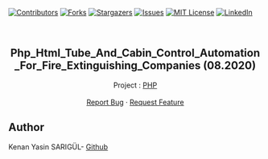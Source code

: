 [![Contributors][contributors-shield]][contributors-url]
[![Forks][forks-shield]][forks-url]
[![Stargazers][stars-shield]][stars-url]
[![Issues][issues-shield]][issues-url]
[![MIT License][license-shield]][license-url]
[![LinkedIn][linkedin-shield]][linkedin-url]

<br>

<p align="center">
  <h2 align="center">Php_Html_Tube_And_Cabin_Control_Automation_For_Fire_Extinguishing_Companies (08.2020)</h2>
  <p align="center">
    Project : <a href="https://github.com/kenanyasinsarigul/Php_Html_Tube_And_Cabin_Control_Automation_For_Fire_Extinguishing_Companies">PHP</a>
    <br />
    <br />
    <a href="https://github.com/kenanyasinsarigul/Php_Html_Tube_And_Cabin_Control_Automation_For_Fire_Extinguishing_Companies/issues">Report Bug</a>
    ·
    <a href="https://github.com/kenanyasinsarigul/Php_Html_Tube_And_Cabin_Control_Automation_For_Fire_Extinguishing_Companies/issues">Request Feature</a>
  </p>
</p>

## Author
Kenan Yasin SARIGÜL- <a href="https://github.com/kenanyasinsarigul/">Github</a>

[contributors-shield]: https://img.shields.io/github/contributors/kenanyasinsarigul/Php_Html_Tube_And_Cabin_Control_Automation_For_Fire_Extinguishing_Companies.svg?style=for-the-badge
[contributors-url]: https://github.com/kenanyasinsarigul/Php_Html_Tube_And_Cabin_Control_Automation_For_Fire_Extinguishing_Companies/graphs/contributors
[forks-shield]: https://img.shields.io/github/forks/kenanyasinsarigul/Php_Html_Tube_And_Cabin_Control_Automation_For_Fire_Extinguishing_Companies.svg?style=for-the-badge
[forks-url]: https://github.com/kenanyasinsarigul/Php_Html_Tube_And_Cabin_Control_Automation_For_Fire_Extinguishing_Companies/network/members
[stars-shield]: https://img.shields.io/github/stars/kenanyasinsarigul/Php_Html_Tube_And_Cabin_Control_Automation_For_Fire_Extinguishing_Companies.svg?style=for-the-badge
[stars-url]: https://github.com/kenanyasinsarigul/Php_Html_Tube_And_Cabin_Control_Automation_For_Fire_Extinguishing_Companies/stargazers
[issues-shield]: https://img.shields.io/github/issues/kenanyasinsarigul/Php_Html_Tube_And_Cabin_Control_Automation_For_Fire_Extinguishing_Companies.svg?style=for-the-badge
[issues-url]: https://github.com/kenanyasinsarigul/Php_Html_Tube_And_Cabin_Control_Automation_For_Fire_Extinguishing_Companies/issues
[license-shield]: https://img.shields.io/github/license/kenanyasinsarigul/Php_Html_Tube_And_Cabin_Control_Automation_For_Fire_Extinguishing_Companies.svg?style=for-the-badge
[license-url]: https://github.com/kenanyasinsarigul/Php_Html_Tube_And_Cabin_Control_Automation_For_Fire_Extinguishing_Companies/blob/master/LICENSE.txt
[linkedin-shield]: https://img.shields.io/badge/-LinkedIn-black.svg?style=for-the-badge&logo=linkedin&colorB=555
[linkedin-url]: https://www.linkedin.com/in/kenan-yasin-sar%C4%B1g%C3%BCl-155379188/

